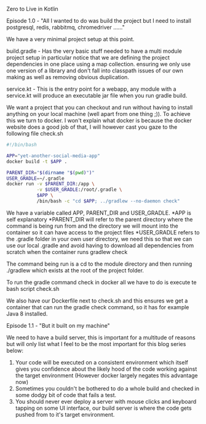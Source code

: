 Zero to Live in Kotlin

Episode 1.0 - "All I wanted to do was build the project but I need to install postgresql, redis, rabbitmq, chromedriver ......"

We have a very minimal project setup at this point.

build.gradle - Has the very basic stuff needed to have a multi module project setup in particular notice that we are 
defining the project dependencies in one place using a map collection. ensuring we only use one version of a library and 
don't fall into classpath issues of our own making as well as removing obvious duplication.

service.kt - This is the entry point for a webapp, any module with a service.kt will produce an executable jar file when you run gradle build.

We want a project that you can checkout and run without having to install anything on your local machine (well apart from one thing ;)). 
To achieve this we turn to docker. I won't explain what docker is because the docker website does a good job of that, 
I will however cast you gaze to the following file check.sh

```bash
#!/bin/bash

APP="yet-another-social-media-app"
docker build -t $APP .

PARENT_DIR="$(dirname "$(pwd)")"
USER_GRADLE=~/.gradle
docker run -v $PARENT_DIR:/app \
           -v $USER_GRADLE:/root/.gradle \
           $APP \
           /bin/bash -c "cd $APP; ../gradlew --no-daemon check"
```
We have a variable called APP, PARENT_DIR and USER_GRADLE. 
*APP is self explanatory 
*PARENT_DIR will refer to the parent directory where the command is being run from and the directory we will mount into the container so it can have access to the project files
*USER_GRADLE refers to the .gradle folder in your own user directory, we need this so that we can use our local .gradle and avoid having to download all dependencies from scratch when the container runs gradlew check

The command being run is a cd to the module directory and then running ./gradlew which exists at the root of the project folder.

To run the gradle command check in docker all we have to do is execute te bash script check.sh

We also have our Dockerfile next to check.sh and this ensures we get a container that can run the gradle check command, so it has for example Java 8 installed.

Episode 1.1 - "But it built on my machine"

We need to have a build server, this is important for a multitude of reasons but will only list what I feel to be the most important for this blog series below:

1. Your code will be executed on a consistent environment which itself gives you confidence about the likely hood of the code working against the target environment (However docker largely negates this advantage now)
2. Sometimes you couldn't be bothered to do a whole build and checked in some dodgy bit of code that fails a test.
3. You should never ever deploy a server with mouse clicks and keyboard tapping on some UI interface, our build server is where the code gets pushed from to it's target environment. 
